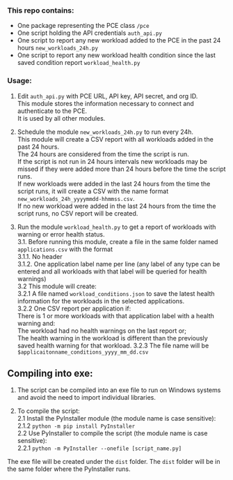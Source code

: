 ### This repo contains:  
- One package representing the PCE class `/pce`
- One script holding the API credentials `auth_api.py`
- One script to report any new workload added to the PCE in the past 24 hours `new_workloads_24h.py`
- One script to report any new workload health condition since the last saved condition report `workload_health.py`

### Usage:
1. Edit `auth_api.py` with PCE URL, API key, API secret, and org ID.  
This module stores the information necessary to connect and authenticate to the PCE.  
It is used by all other modules.  

2. Schedule the module `new_workloads_24h.py` to run every 24h.  
This module will create a CSV report with all workloads added in the past 24 hours.  
The 24 hours are considered from the time the script is run.  
If the script is not run in 24 hours intervals new workloads may be missed if they were added more than 24 hours before the time the script runs.  
If new workloads were added in the last 24 hours from the time the script runs, it will create a CSV with the name format `new_workloads_24h_yyyymmdd-hhmmss.csv`.  
If no new workload were added in the last 24 hours from the time the script runs, no CSV report will be created.  

3. Run the module `workload_health.py` to get a report of workloads with warning or error health status.  
    3.1. Before running this module, create a file in the same folder named `applications.csv` with the format  
    3.1.1. No header  
    3.1.2. One application label name per line (any label of any type can be entered and all workloads with that label will be queried for health warnings)  
    3.2 This module will create:  
    3.2.1 A file named `workload_conditions.json` to save the latest health information for the workloads in the selected applications.  
    3.2.2 One CSV report per application if:   
    There is 1 or more workloads with that application label with a health warning and:  
    The workload had no health warnings on the last report or;   
    The health warning in the workload is different than the previously saved health warning for that workload.
    3.2.3 The file name will be `$applicaitonname_conditions_yyyy_mm_dd.csv`


## Compiling into exe:
1. The script can be compiled into an exe file to run on Windows systems and avoid the need to import individual libraries.

2. To compile the script:  
2.1 Install the PyInstaller module (the module name is case sensitive):  
2.1.2 `python -m pip install PyInstaller`  
2.2 Use PyInstaller to compile the script (the module name is case sensitive):  
2.2.1 `python -m PyInstaller --onefile [script_name.py]`

The exe file will be created under the `dist` folder. The `dist` folder will be in the same folder where the PyInstaller runs.

 
